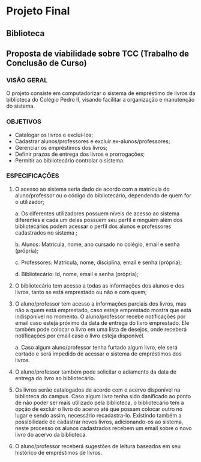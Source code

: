 # Projeto Final
## Biblioteca

## Proposta de viabilidade sobre TCC (Trabalho de Conclusão de Curso)
 
### VISÃO GERAL
O projeto consiste em computadorizar o sistema de empréstimo de livros da biblioteca do Colégio Pedro II, visando facilitar a organização e manutenção do sistema.
 
### OBJETIVOS   
- Catalogar os livros e excluí-los; 
- Cadastrar alunos/professores e excluir ex-alunos/professores;
- Gerenciar os empréstimos dos livros;
- Definir prazos de entrega dos livros e prorrogações;
- Permitir ao bibliotecário controlar o sistema.
 
### ESPECIFICAÇÕES
1. O acesso ao sistema seria dado de acordo com a matrícula do aluno/professor ou o código do bibliotecário, dependendo de quem for o utilizador;
 
    a. Os diferentes utilizadores possuem níveis de acesso ao sistema diferentes e cada um deles possuem seu perfil e ninguém além dos bibliotecários podem acessar o perfil dos alunos e professores cadastrados no sistema ;
	
	b. Alunos: Matricula, nome, ano cursado no colégio, email e senha (própria);
	
	c. Professores: Matricula, nome, disciplina, email e senha (própria);
	
	d. Bibliotecário: Id, nome, email e senha (própria);
	
2. O bibliotecário tem acesso a todas as informações dos alunos e dos livros, tanto se está emprestado ou não e com quem; 

3. O aluno/professor tem acesso a  informações parciais dos livros, mas não a quem está emprestado, caso esteja emprestado mostra que está indisponível no momento. O aluno/professor recebe notificações por email caso esteja próximo da data de entrega do livro emprestado. Ele também pode colocar o livro em uma lista de desejos, onde receberá notificações por email caso o livro esteja disponível.

	a. Caso algum aluno/professor tenha furtado algum livro, ele será cortado e será impedido de acessar o sistema de empréstimos dos livros.
	
4. O aluno/professor também pode solicitar o adiamento da data de entrega do livro ao bibliotecário.

5. Os livros serão catalogados de acordo com o acervo disponível na biblioteca do campus. Caso algum livro tenha sido danificado ao ponto de não poder ser mais utilizado pela biblioteca, o bibliotecário tem a opção de excluir o livro do acervo até que possam colocar outro no lugar e sendo assim, necessário recadastra-lo. Existindo também a possibilidade de cadastrar novos livros, adicionando-os ao sistema, neste processo os alunos cadastrados recebem um email sobre o novo livro do acervo da biblioteca.

6. O aluno/professor receberá sugestões de leitura baseados em seu histórico de empréstimos de livros.